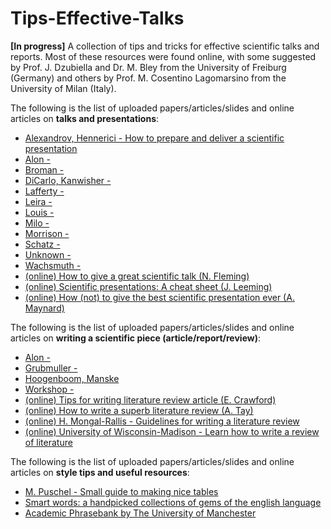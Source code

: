 # Tips-Effective-Talks

**[In progress]**
A collection of tips and tricks for effective scientific talks and reports.
Most of these resources were found online, with some suggested by Prof. J. Dzubiella and Dr. M. Bley from the University of Freiburg (Germany) and others by Prof. M. Cosentino Lagomarsino from the University of Milan (Italy).


 The following is the list of uploaded papers/articles/slides and online articles on **talks and presentations**:
 - [Alexandrov, Hennerici - How to prepare and deliver a scientific presentation](../main/Talk-and-presentation-tips/Alexandrov_Hennerici.pdf)
 - [Alon - ](../main/Talk-and-presentation-tips/Alon.pdf)
 - [Broman - ](../main/Talk-and-presentation-tips/Broman.pdf)
 - [DiCarlo, Kanwisher - ](../main/Talk-and-presentation-tips/DiCarlo_Kanwisher.pdf)
 - [Lafferty -](../main/Talk-and-presentation-tips/Lafferty.pdf)
 - [Leira - ](../main/Talk-and-presentation-tips/Leira.pdf)
 - [Louis - ](../main/Talk-and-presentation-tips/Louis.pdf)
 - [Milo - ](../main/Talk-and-presentation-tips/Milo.pdf)
 - [Morrison - ](../main/Talk-and-presentation-tips/Morrison.pdf)
 - [Schatz - ](../main/Talk-and-presentation-tips/Schatz.pdf)
 - [Unknown - ](../main/Talk-and-presentation-tips/Unknown.pdf)
 - [Wachsmuth - ](../main/Talk-and-presentation-tips/Wachsmuth.pdf)
 - [(online) How to give a great scientific talk (N. Fleming)](https://www.nature.com/articles/d41586-018-07780-5)
 - [(online) Scientific presentations: A cheat sheet (J. Leeming)](http://blogs.nature.com/naturejobs/2017/01/11/scientific-presentations-a-cheat-sheet/)
 - [(online) How (not) to give the best scientific presentation ever (A. Maynard)](https://medium.com/edge-of-innovation/how-to-give-the-best-scientific-presentation-ever-c87e202718cf)

The following is the list of uploaded papers/articles/slides and online articles on **writing a scientific piece (article/report/review)**:
- [Alon - ](../main/Writing-tips/Alon.pdf)
- [Grubmuller - ](../main/Writing-tips/Grubmuller.pdf)
- [Hoogenboom, Manske](../main/Writing-tips/Hoogenboom_Manske.pdf)
- [Workshop - ](../main/Writing-tips/Workshop.pdf)
- [(online) Tips for writing literature review article (E. Crawford)](https://www.asbmb.org/asbmb-today/careers/120111/writing-a-scientific-literature-review-article)
- [(online) How to write a superb literature review (A. Tay)](https://www.nature.com/articles/d41586-020-03422-x)
- [(online) H. Mongal-Rallis - Guidelines for writing a literature review](https://www.d.umn.edu/~hrallis/guides/researching/litreview.html)
- [(online) University of Wisconsin-Madison - Learn how to write a review of literature](https://writing.wisc.edu/handbook/assignments/reviewofliterature/)

The following is the list of uploaded papers/articles/slides and online articles on **style tips and useful resources**:
- [M. Puschel - Small guide to making nice tables](../main/Style-tips/Puschel.pdf)
- [Smart words: a handpicked collections of gems of the english language](https://www.smart-words.org)
- [Academic Phrasebank by The University of Manchester](https://www.phrasebank.manchester.ac.uk/)

